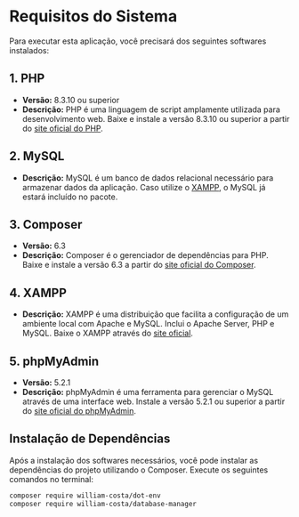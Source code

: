 # Requisitos do Sistema

Para executar esta aplicação, você precisará dos seguintes softwares instalados:

## 1. PHP

- **Versão:** 8.3.10 ou superior
- **Descrição:** PHP é uma linguagem de script amplamente utilizada para desenvolvimento web. Baixe e instale a versão 8.3.10 ou superior a partir do [site oficial do PHP](https://www.php.net/).

## 2. MySQL

- **Descrição:** MySQL é um banco de dados relacional necessário para armazenar dados da aplicação. Caso utilize o [XAMPP](https://www.apachefriends.org/index.html), o MySQL já estará incluído no pacote.

## 3. Composer

- **Versão:** 6.3
- **Descrição:** Composer é o gerenciador de dependências para PHP. Baixe e instale a versão 6.3 a partir do [site oficial do Composer](https://getcomposer.org/).

## 4. XAMPP

- **Descrição:** XAMPP é uma distribuição que facilita a configuração de um ambiente local com Apache e MySQL. Inclui o Apache Server, PHP e MySQL. Baixe o XAMPP através do [site oficial](https://www.apachefriends.org/index.html).

## 5. phpMyAdmin

- **Versão:** 5.2.1
- **Descrição:** phpMyAdmin é uma ferramenta para gerenciar o MySQL através de uma interface web. Instale a versão 5.2.1 ou superior a partir do [site oficial do phpMyAdmin](https://www.phpmyadmin.net/).

## Instalação de Dependências

Após a instalação dos softwares necessários, você pode instalar as dependências do projeto utilizando o Composer. Execute os seguintes comandos no terminal:

```bash
composer require william-costa/dot-env
composer require william-costa/database-manager
